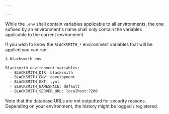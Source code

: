 ```yaml
---

---
```


While the `.env` shall contain variables applicable to all environments, the one
sufixed by an environment's name shall only contain the variables applicable to
the current environment.

If you wish to know the `BLACKSMITH_*` environment variables that will be applied
you can run:
```bash
$ blacksmith env

Blacksmith environment variables:
  - BLACKSMITH_DIR: blacksmith
  - BLACKSMITH_ENV: development
  - BLACKSMITH_EXT: .yml
  - BLACKSMITH_NAMESPACE: default
  - BLACKSMITH_SERVER_URL: localhost:7200
```

Note that the database URLs are not outputted for security reasons. Depending on
your environment, the history might be logged / registered.
